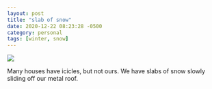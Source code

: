 ```yaml
---
layout: post
title: "slab of snow"
date: 2020-12-22 08:23:28 -0500
category: personal
tags: [winter, snow]
---
```


[![](https://live.staticflickr.com/65535/50747242612_f80f20fc2c_c_d.jpg)](https://www.flickr.com/photos/kirbyturner/50747242612)

Many houses have icicles, but not ours. We have slabs of snow slowly sliding off our metal roof.